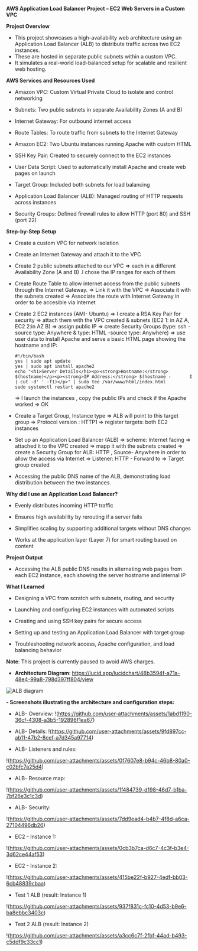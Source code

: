 **AWS Application Load Balancer Project – EC2 Web Servers in a Custom VPC**

**Project Overview**

- This project showcases a high-availability web architecture using an Application Load Balancer (ALB) to distribute traffic across two EC2 instances.
- These are hosted in separate public subnets within a custom VPC.
- It simulates a real-world load-balanced setup for scalable and resilient web hosting.

**AWS Services and Resources Used**

- Amazon VPC: Custom Virtual Private Cloud to isolate and control networking

- Subnets: Two public subnets in separate Availability Zones (A and B)

- Internet Gateway: For outbound internet access

- Route Tables: To route traffic from subnets to the Internet Gateway

- Amazon EC2: Two Ubuntu instances running Apache with custom HTML

- SSH Key Pair: Created to securely connect to the EC2 instances

- User Data Script: Used to automatically install Apache and create web pages on launch

- Target Group: Included both subnets for load balancing

- Application Load Balancer (ALB): Managed routing of HTTP requests across instances

- Security Groups: Defined firewall rules to allow HTTP (port 80) and SSH (port 22)

**Step-by-Step Setup**

- Create a custom VPC for network isolation

- Create an Internet Gateway and attach it to the VPC
  
- Create 2 public subnets attached to our VPC => each in a different Availability Zone (A and B) .I chose the IP ranges for each of them
  
- Create Route Table to allow internet access from the public subnets through the Internet Gateway.
      => Link it with the VPC
      => Associate it with the subnets created
      => Associate the route with Internet Gateway in order to be accesible via Internet

- Create 2 EC2 instances (AMI- Ubuntu)
      => I create a RSA Key Pair for security
      => attach them with the VPC created & subnets (EC2 1: in AZ A, EC2 2:in AZ B)
      => assign public IP
      => create Security Groups (type: ssh -source type: Anywhere  & type: HTML -source type: Anywhere)
      => use user data to install Apache and serve a basic HTML page showing the hostname and IP:

      #!/bin/bash
      yes | sudo apt update
      yes | sudo apt install apache2
      echo "<h1>Server Details</h1><p><strong>Hostname:</strong> $(hostname)</p><p><strong>IP Address:</strong> $(hostname -       I | cut -d' ' -f1)</p>" | sudo tee /var/www/html/index.html
      sudo systemctl restart apache2

   => I launch the instances , copy the public IPs and check if the Apache worked => OK

- Create a Target Group, Instance type =>  ALB will point to this target group
    => Protocol version : HTTP1
    => register targets: both EC2 instances
 

- Set up an Application Load Balancer (ALB)
   => scheme: Internet facing
   => attached it to the VPC created
   => mapp it with the subnets created
   => create a Security Group for ALB: HTTP , Source- Anywhere in order to allow the access via Internet
   => Listener: HTTP - Forward to => Target group created

-  Accessing the public DNS name of the ALB, demonstrating load distribution between the two instances.


**Why did I use an Application Load Balancer?**

- Evenly distributes incoming HTTP traffic

- Ensures high availability by rerouting if a server fails

- Simplifies scaling by supporting additional targets without DNS changes

- Works at the application layer (Layer 7) for smart routing based on content

 **Project Output**
- Accessing the ALB public DNS results in alternating web pages from each EC2 instance, each showing the server hostname and internal IP

**What I Learned**

- Designing a VPC from scratch with subnets, routing, and security

- Launching and configuring EC2 instances with automated scripts

- Creating and using SSH key pairs for secure access

- Setting up and testing an Application Load Balancer with target group

- Troubleshooting network access, Apache configuration, and load balancing behavior

**Note**: This project is currently paused to avoid AWS charges. 

- **Architecture Diagram**:  https://lucid.app/lucidchart/48b3594f-a71a-48e4-99a8-798d397ff804/view 

![ALB diagram](https://github.com/user-attachments/assets/21282d00-d2fb-4558-8b16-9394f5587813)

**- Screenshots illustrating the architecture and configuration steps:**


- ALB- Overview:
!(https://github.com/user-attachments/assets/1abd1190-36cf-4308-a3b5-192896f1ea67)

- ALB- Details:
 !(https://github.com/user-attachments/assets/9fd897cc-ab11-47b2-8cef-a7d345a97714)

- ALB- Listeners and rules:

!(https://github.com/user-attachments/assets/0f7607e8-b94c-46b8-80a0-c02bfc7a25d4)

- ALB- Resource map:
  
!(https://github.com/user-attachments/assets/1f484739-d198-46d7-b1ba-7bf26e3c1c3d)
  
- ALB- Security:

!(https://github.com/user-attachments/assets/7dd9ead4-b4b7-4f8d-a6ca-27104496db26)

- EC2 - Instance 1:

!(https://github.com/user-attachments/assets/0cb3b7ca-d6c7-4c3f-b3e4-3d62ce44af53)

- EC2 - Instance 2:

!(https://github.com/user-attachments/assets/415be22f-b927-4edf-bb03-6cb48839cbaa)

 - Test 1  ALB (result: Instance 1)
 
 !(https://github.com/user-attachments/assets/937f831c-fc10-4d53-b9e6-ba8ebbc3403c)

-  Test 2  ALB (result: Instance 2)

!(https://github.com/user-attachments/assets/a3cc6c7f-2fbf-44ad-b493-c5ddf9c33cc1)
